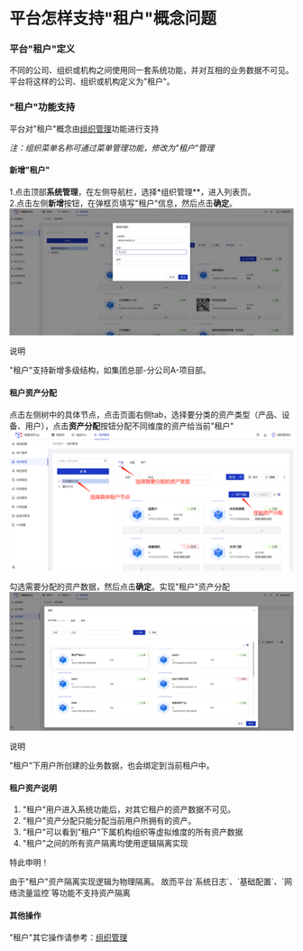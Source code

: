 # 平台怎样支持"租户"概念问题

### 平台"租户"定义

不同的公司、组织或机构之间使用同一套系统功能，并对互相的业务数据不可见。平台将这样的公司、组织或机构定义为"租户"。

### "租户"功能支持

平台对"租户"概念由[组织管理](/System_settings/Basic_configuration13.md#组织管理)功能进行支持

*注：组织菜单名称可通过菜单管理功能，修改为"租户"管理*

#### 新增"租户"

1.点击顶部**系统管理**，在左侧导航栏，选择*组织管理**，进入列表页。</br>
2.点击左侧**新增**按钮，在弹框页填写"租户"信息，然后点击**确定**。</br>
![租户新增](./images/tenant-add.jpg)

<div class='explanation primary'>
  <p class='explanation-title-warp'>
    <span class='iconfont icon-bangzhu explanation-icon'></span>
    <span class='explanation-title font-weight'>说明</span>
  </p>
"租户"支持新增多级结构，如集团总部-分公司A-项目部。
</div>


#### 租户资产分配

点击左侧树中的具体节点，点击页面右侧tab，选择要分类的资产类型（产品、设备、用户），点击**资产分配**按钮分配不同维度的资产给当前"租户"
![资产分配步骤](./images/asset-distribution.jpg)

勾选需要分配的资产数据，然后点击**确定**。实现"租户"资产分配
![资产分配步骤](./images/asset-bind.jpg)


<div class='explanation primary'>
  <p class='explanation-title-warp'>
    <span class='iconfont icon-bangzhu explanation-icon'></span>
    <span class='explanation-title font-weight'>说明</span>
  </p>
"租户"下用户所创建的业务数据，也会绑定到当前租户中。
</div>

#### 租户资产说明

1. "租户"用户进入系统功能后，对其它租户的资产数据不可见。
2. "租户"资产分配只能分配当前用户所拥有的资产。
3. "租户"可以看到"租户"下属机构组织等虚拟维度的所有资产数据
4. "租户"之间的所有资产隔离均使用逻辑隔离实现

<div class='explanation warning'>
  <p class='explanation-title-warp'>
    <span class='iconfont icon-jinggao explanation-icon'></span>
    <span class='explanation-title font-weight'>特此申明！</span>
  </p>
   由于"租户"资产隔离实现逻辑为物理隔离。 故而平台`系统日志`、`基础配置`、`网络流量监控`等功能不支持资产隔离
</div>

#### 其他操作

"租户"其它操作请参考：[组织管理](/System_settings/Basic_configuration13.md#组织管理)
